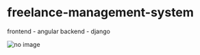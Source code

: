 # freelance-management-system
frontend - angular
backend -  django

<img src="home/mphs/Pictures/Screenshot%20from%202022-11-08%2014-01-31.png" alt="no image">
